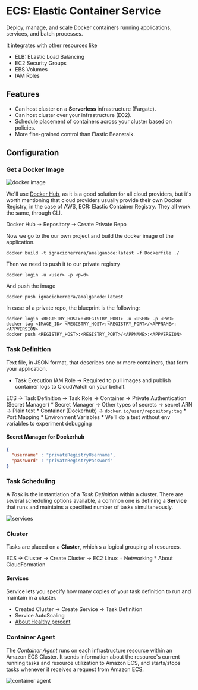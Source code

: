 # ECS: Elastic Container Service

Deploy, manage, and scale Docker containers running applications, services, and batch processes.

It integrates with other resources like

* ELB: ELastic Load Balancing
* EC2 Security Groups
* EBS Volumes
* IAM Roles

## Features

* Can host cluster on a __Serverless__ infrastructure (Fargate).
* Can host cluster over your infrastructure (EC2).
* Schedule placement of containers across your cluster based on policies.
* More fine-grained control than Elastic Beanstalk.

## Configuration

### Get a Docker Image

![docker image](https://docs.aws.amazon.com/AmazonECS/latest/developerguide/images/overview-containers.png)

We'll use [Docker Hub](https://hub.docker.com/_/registry), as it is a good solution for all cloud providers, but it's worth mentioning that cloud providers usually provide their own Docker Registry, in the case of AWS, ECR: Elastic Container Registry. They all work the same, through CLI.

Docker Hub -> Repository -> Create Private Repo

Now we go to the our own project and build the docker image of the application.

```
docker build -t ignacioherrera/amalganode:latest -f Dockerfile ./
```

Then we need to push it to our private registry
 
```
docker login -u <user> -p <pwd>
```

And push the image

```
docker push ignacioherrera/amalganode:latest
```

In case of a private repo, the blueprint is the following:

```
docker login <REGISTRY_HOST>:<REGISTRY_PORT> -u <USER> -p <PWD>
docker tag <IMAGE_ID> <REGISTRY_HOST>:<REGISTRY_PORT>/<APPNAME>:<APPVERSION>
docker push <REGISTRY_HOST>:<REGISTRY_PORT>/<APPNAME>:<APPVERSION>
```

### Task Definition

Text file, in JSON format, that describes one or more containers, that form your application.

* Task Execution IAM Role -> Required to pull images and publish container logs to CloudWatch on your behalf.

ECS -> Task Definition -> Task Role -> Container -> Private Authentication (Secret Manager)
	* Secret Manager -> Other types of secrets -> secret ARN -> Plain text
	* Container (Dockerhub) -> `docker.io/user/repository:tag`
	* Port Mapping
	* Environment Variables
		* We'll do a test without env variables to experiment debugging

#### Secret Manager for Dockerhub

```json
{
  "username" : "privateRegistryUsername",
  "password" : "privateRegistryPassword"
}
```

### Task Scheduling

A _Task_ is the instantiation of a _Task Definition_ within a cluster. There are several scheduling options available, a common one is defining a __Service__ that runs and maintains a specified number of tasks simultaneously.

![services](https://docs.aws.amazon.com/AmazonECS/latest/developerguide/images/overview-service-fargate.png)

### Cluster

Tasks are placed on a __Cluster__, which s a logical grouping of resources.

ECS -> Cluster -> Create Cluster -> EC2 Linux + Networking
	* About CloudFormation

#### Services

Service lets you specify how many copies of your task definition to run and maintain in a cluster.

* Created Cluster -> Create Service -> Task Definition
* Service AutoScaling
* [About Healthy percent](https://stackoverflow.com/a/40741816)


### Container Agent

The _Container Agent_ runs on each infrastructure resource within an Amazon ECS Cluster. It sends information about the resource's current running tasks and resource utilization to Amazon ECS, and starts/stops tasks whenever it receives a request from Amazon ECS.

![container agent](https://docs.aws.amazon.com/AmazonECS/latest/developerguide/images/overview-containeragent-fargate.png)

